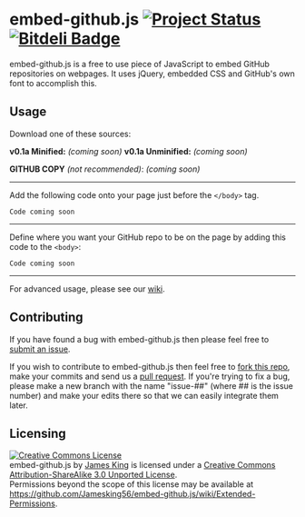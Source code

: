 # embed-github.js [![Project Status](http://stillmaintained.com/Jamesking56/embed-github.js.png)](http://stillmaintained.com/Jamesking56/embed-github.js) [![Bitdeli Badge](https://d2weczhvl823v0.cloudfront.net/Jamesking56/embed-github.js/trend.png)](https://bitdeli.com/free "Bitdeli Badge")
embed-github.js is a free to use piece of JavaScript to embed GitHub repositories on webpages. It uses jQuery, embedded CSS and GitHub's own font to accomplish this.

## Usage
Download one of these sources:

**v0.1a Minified:** *(coming soon)*
**v0.1a Unminified:** *(coming soon)*

**GITHUB COPY** *(not recommended)*: *(coming soon)*

----
Add the following code onto your page just before the `</body>` tag.

`Code coming soon`

----
Define where you want your GitHub repo to be on the page by adding this code to the `<body>`:

`Code coming soon`

----
For advanced usage, please see our [wiki](https://github.com/Jamesking56/embed-github.js/wiki).

## Contributing
If you have found a bug with embed-github.js then please feel free to [submit an issue](https://github.com/Jamesking56/embed-github.js/issues).

If you wish to contribute to embed-github.js then feel free to [fork this repo](https://github.com/Jamesking56/embed-github.js/fork), make your commits and send us a [pull request](https://github.com/Jamesking56/embed-github.js/pulls/new). If you're trying to fix a bug, please make a new branch with the name "issue-##" (where ## is the issue number) and make your edits there so that we can easily integrate them later.

## Licensing
<a rel="license" href="http://creativecommons.org/licenses/by-sa/3.0/deed.en_US"><img alt="Creative Commons License" style="border-width:0" src="http://i.creativecommons.org/l/by-sa/3.0/88x31.png" /></a><br /><span xmlns:dct="http://purl.org/dc/terms/" property="dct:title">embed-github.js</span> by <a xmlns:cc="http://creativecommons.org/ns#" href="http://www.jamesking56.co.uk" property="cc:attributionName" rel="cc:attributionURL">James King</a> is licensed under a <a rel="license" href="http://creativecommons.org/licenses/by-sa/3.0/deed.en_US">Creative Commons Attribution-ShareAlike 3.0 Unported License</a>.<br />Permissions beyond the scope of this license may be available at <a xmlns:cc="http://creativecommons.org/ns#" href="https://github.com/Jamesking56/embed-github.js/wiki/Extended-Permissions" rel="cc:morePermissions">https://github.com/Jamesking56/embed-github.js/wiki/Extended-Permissions</a>.
